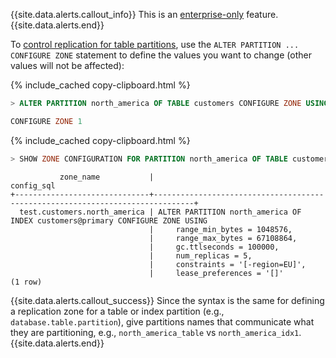{{site.data.alerts.callout_info}}
This is an [enterprise-only](enterprise-licensing.html) feature.
{{site.data.alerts.end}}

To [control replication for table partitions](partitioning.html#replication-zones), use the `ALTER PARTITION ... CONFIGURE ZONE` statement to define the values you want to change (other values will not be affected):

{% include_cached copy-clipboard.html %}
~~~ sql
> ALTER PARTITION north_america OF TABLE customers CONFIGURE ZONE USING num_replicas = 5, constraints = '[-region=EU]';
~~~

~~~ sql
CONFIGURE ZONE 1
~~~

{% include_cached copy-clipboard.html %}
~~~ sql
> SHOW ZONE CONFIGURATION FOR PARTITION north_america OF TABLE customers;
~~~

~~~
           zone_name           |                                  config_sql
+------------------------------+-------------------------------------------------------------------------------+
  test.customers.north_america | ALTER PARTITION north_america OF INDEX customers@primary CONFIGURE ZONE USING
                               |     range_min_bytes = 1048576,
                               |     range_max_bytes = 67108864,
                               |     gc.ttlseconds = 100000,
                               |     num_replicas = 5,
                               |     constraints = '[-region=EU]',
                               |     lease_preferences = '[]'
(1 row)
~~~

{{site.data.alerts.callout_success}}
Since the syntax is the same for defining a replication zone for a table or index partition (e.g., `database.table.partition`), give partitions names that communicate what they are partitioning, e.g., `north_america_table` vs `north_america_idx1`.
{{site.data.alerts.end}}

